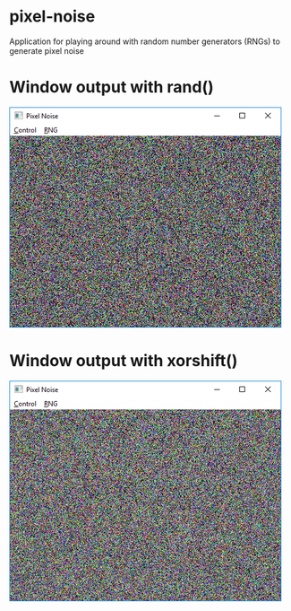 # pixel-noise
Application for playing around with random number generators (RNGs) to generate pixel noise

# Window output with rand()
![Window output with rand()](images/rand.png)

# Window output with xorshift()
![Window output with xorshift()](images/xorshift.png)
